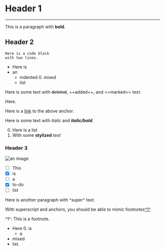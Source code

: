 # Header 1

- - -

This is a paragraph with **bold**.

## Header 2

    Here is a code block
    with two lines.

- Here is
- an
    - indented
        0. mixed
    - list

Here is some text with ~~deleted~~, ++added++, and ==marked== text.

<anchor-here>Here.

Here is a [link](#anchor-here) to the above anchor.

Here is some text with _italic_ and _**italic/bold**_.

0. Here is a list
0. With some **stylized** _text_

### Header 3

![an image](./img.jpg)

- [ ] This
- [x] is
- [ ] a
- [x] to-do
- [ ] list

Here is another paragraph with ^super^ text.

With superscript and anchors, you should be able to mimic footnotes[^1^](#foot-1).

<foot-1>^1^: This is a footnote.

- Here
    0. is
    - a
- mixed
- list.
